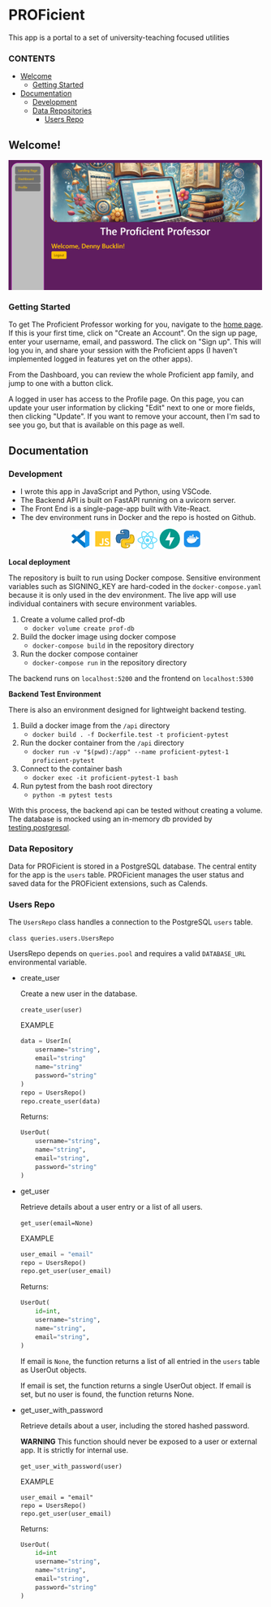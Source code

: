 # PROFicient
This app is a portal to a set of university-teaching focused utilities

### CONTENTS

- [Welcome](#welcome)
  - [Getting Started](#getting-started)
- [Documentation](#documentation)
  - [Development](#development)
  - [Data Repositories](#data-repository)
    - [Users Repo](#users-repo)

## Welcome!

<img src="./docs/proficient_screenshot.png" width="500" align="center">

### Getting Started

To get The Proficient Professor working for you, navigate to the [home page](https://www.proficientdr.com). If this is your first time, click on "Create an Account". On the sign up page, enter your username, email, and password. The click on "Sign up". This will log you in, and share your session with the Proficient apps (I haven't implemented logged in features yet on the other apps).

From the Dashboard, you can review the whole Proficient app family, and jump to one with a button click.

A logged in user has access to the Profile page. On this page, you can update your user information by clicking "Edit" next to one or more fields, then clicking "Update". If you want to remove your account, then I'm sad to see you go, but that is available on this page as well.

## Documentation

### Development

- I wrote this app in JavaScript and Python, using VSCode.
- The Backend API is built on FastAPI running on a uvicorn server.
- The Front End is a single-page-app built with Vite-React.
- The dev environment runs in Docker and the repo is hosted on Github.

<p align="center">
<img src="./docs/vscode_icon.png" width="40"></img>
<img src="./docs/javascript_icon.png" width="40"></img>
<img src="./docs/python_icon.png" width="40"></img>
<img src="./docs/react_icon.png" width="40"></img>
<img src="./docs/fastapi.svg" width="40"></img>
<img src="./docs/docker_icon.png" width="40"></img>
</p>

**Local deployment**

The repository is built to run using Docker compose. Sensitive environment variables such as SIGNING_KEY are hard-coded in the `docker-compose.yaml` because it is only used in the dev environment. The live app will use individual containers with secure environment variables.

1. Create a volume called prof-db
    - `docker volume create prof-db`
2. Build the docker image using docker compose
    - `docker-compose build` in the repository directory
3. Run the docker compose container
    - `docker-compose run` in the repository directory

The backend runs on `localhost:5200` and the frontend on `localhost:5300`

**Backend Test Environment**

There is also an environment designed for lightweight backend testing.

1. Build a docker image from the `/api` directory
    - `docker build . -f Dockerfile.test -t proficient-pytest`
2. Run the docker container from the `/api` directory
    - `docker run -v "$(pwd):/app" --name proficient-pytest-1 proficient-pytest`
3. Connect to the container bash
    - `docker exec -it proficient-pytest-1 bash`
4. Run pytest from the bash root directory
    - `python -m pytest tests`

With this process, the backend api can be tested without creating a volume. The database is mocked using an in-memory db provided by [testing.postgresql](https://github.com/tk0miya/testing.postgresql?tab=readme-ov-file#readme).

### Data Repository

Data for PROFicient is stored in a PostgreSQL database. The central entity for the app is the `users` table. PROFicient manages the user status and saved data for the PROFicient extensions, such as Calends.

### Users Repo

The `UsersRepo` class handles a connection to the PostgreSQL `users` table.

`class queries.users.UsersRepo`

UsersRepo depends on `queries.pool` and requires a valid `DATABASE_URL`
environmental variable.

- create_user

  Create a new user in the database.

  `create_user(user)`

  EXAMPLE
  ```python
  data = UserIn(
      username="string",
      email="string"
      name="string"
      password="string"
  )
  repo = UsersRepo()
  repo.create_user(data)
  ```

  Returns:

  ```python
  UserOut(
      username="string",
      name="string",
      email="string",
      password="string"
  )
  ```

- get_user

  Retrieve details about a user entry or a list of all users.

  `get_user(email=None)`

  EXAMPLE
  ```python
  user_email = "email"
  repo = UsersRepo()
  repo.get_user(user_email)
  ```

  Returns:
  ```python
  UserOut(
      id=int,
      username="string",
      name="string",
      email="string",
  )
  ```

  If email is `None`, the function returns a list of all entried in the `users` table as UserOut objects.

  If email is set, the function returns a single UserOut object.
  If email is set, but no user is found, the function returns None.

- get_user_with_password

  Retrieve details about a user, including the stored hashed password.

  **WARNING** This function should never be exposed to a user or external app. It is strictly for internal use.

  `get_user_with_password(user)`

  EXAMPLE
  ```
  user_email = "email"
  repo = UsersRepo()
  repo.get_user(user_email)
  ```

  Returns:

  ```python
  UserOut(
      id=int
      username="string",
      name="string",
      email="string",
      password="string"
  )
  ```
